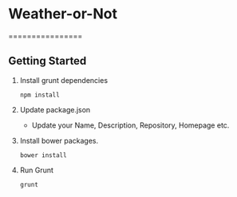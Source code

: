 # Weather-or-Not
================

## Getting Started
1. Install grunt dependencies
	
	```
	npm install
	```
2. Update package.json
	* Update your Name, Description, Repository, Homepage etc.

3. Install bower packages. 

	```
	bower install
	```
4. Run Grunt
	
	``` 
	grunt
	```

